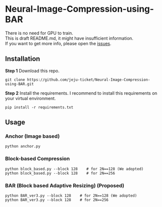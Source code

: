# Neural-Image-Compression-using-BAR

There is no need for GPU to train.<br>
This is draft README.md, it might have insufficient information.<br>
If you want to get more info, please open the [issues](https://github.com/jeju-ticket/Neural-Image-Compression-using-BAR/issues).


## Installation
**Step 1** Download this repo.
```
git clone https://github.com/jeju-ticket/Neural-Image-Compression-using-BAR.git
```

**Step 2** Install the requirements.
I recommend to install this requirements on your virtual environment.
```
pip install -r requirements.txt
```



## Usage
### Anchor (Image based)
```
python anchor.py
```
### Block-based Compression
```
python block_based.py --block 128    # for 2N==128 (We adopted)
python block_based.py --block 128    # for 2N==256
```

### BAR (Block based Adaptive Resizing) (Proposed)
```
python BAR_ver3.py --block 128    # for 2N==128 (We adopted)
python BAR_ver3.py --block 128    # for 2N==256
```
